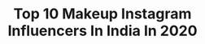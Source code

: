 ---
title: Top 10 Makeup Instagram Influencers In India In 2020
description: >-
  Find top makeup Instagram influencers in India in 2020. Most popular hashtags: #staysafe #fashionblogger #stayhome #fashioninfluencer.
platform: Instagram
profiles:
  - username: "fanaa_20"
    fullname: >-
      ﷽ ¦ 𝙉𝙖𝙗𝙞𝙡𝙖 𝙨𝙖𝙮𝙮𝙖𝙙 🇮🇳 🇴🇲
    location: "India"
    followers: 5090
    engagement: 1438
    commentsToLikes: 0.127447
    id: ck8sxnyyxi1cu0j78m0z2mzvw
    verified: false
    hashtags: "#fanaafam, #quarantinemood, #hijabiqueen, #modestwear"
  - username: "arnakshi_kashyap"
    fullname: >-
      Arnakshi
    location: "India"
    followers: 6276
    engagement: 2316
    commentsToLikes: 0.052796
    id: ck5zvc3193yaj0i14km6k0250
    verified: false
    hashtags: "#dramaticmakeup, #holidayoutfit, #winteroutfit, #undiscovered"
  - username: "palaks_makeup"
    fullname: >-
      Makeup Artist
    location: "India"
    followers: 6990
    engagement: 974
    commentsToLikes: 0.092436
    id: ck5ccitnahfyj0i11wnzi5key
    verified: false
    hashtags: "#skin, #nudelip, #blacklipstick, #easyglam"
  - username: "nidhipatil28"
    fullname: >-
      Nidhi Patil
    location: "India"
    followers: 2416
    engagement: 1605
    commentsToLikes: 0.158414
    id: ck8t363ny20xm0j784eqysyo4
    verified: false
    hashtags: "#marathinath, #traditionalwear, #marathitradition, #stayhomestaysafe"
  - username: "praveena_madhavan"
    fullname: >-
      Praveena madhavan
    location: "India"
    followers: 30308
    engagement: 2104
    commentsToLikes: 0.022238
    id: ck13c6c00ytvx0i19l97786pz
    verified: false
    hashtags: "#graduationday, #vanithaofficial, #balconyfashion, #madhurya"
  - username: "shalini0792"
    fullname: >-
      Shalini Mandal
    location: "India"
    followers: 15445
    engagement: 1219
    commentsToLikes: 0.023481
    id: ck600cg2ndccj0i14vnzwdi4l
    verified: false
    hashtags: "#forestessentials, #willyoubemysubscriber, #denimondenim, #goldenhour"
  - username: "nirali_manek"
    fullname: >-
      Nirali Manek
    location: "India"
    followers: 40823
    engagement: 622
    commentsToLikes: 0.123825
    id: ck6uavbat5vlo0j71wvlns496
    verified: false
    hashtags: "#bodysuitlovers, #dewyskin, #vaadiherbal, #coronavirusoutbreak"
  - username: "evergoldbeauty"
    fullname: >-
      𝐁𝐇𝐀𝐕 𝐒.
    location: "India"
    followers: 89093
    engagement: 682
    commentsToLikes: 0.012730
    id: ck55mj1yw42mg0i11t12ik9n9
    verified: false
    hashtags: "#tbt"
  - username: "priyanka_chandani"
    fullname: >-
      Priyanka Chandani 💙🕉
    location: "India"
    followers: 23623
    engagement: 316
    commentsToLikes: 0.086502
    id: ck8t82x59iwur0j78riohvcj7
    verified: false
    hashtags: "#instabeauty, #spreadlove, #leatherjacket, #blogger"
  - username: "quuuiinnzzaaaa"
    fullname: >-
      S W E T A 🌸
    location: "India"
    followers: 16420
    engagement: 338
    commentsToLikes: 0.061514
    id: ck6uf691av5d50j71psyuu9do
    verified: false
    hashtags: "#holi, #onemonthdetox, #bridalblouse, #bridalsarees"
---